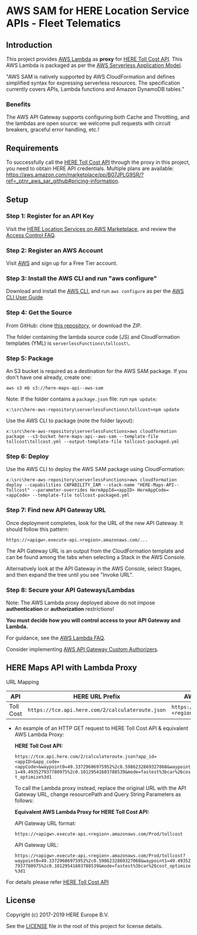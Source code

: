 # AWS SAM for HERE Location Service APIs - Fleet Telematics
## Introduction
This project provides [AWS Lambda](https://aws.amazon.com/lambda/) as __proxy__ for [HERE Toll Cost API](https://developer.here.com/documentation/toll-cost/topics/introduction.html). This AWS Lambda is packaged as per the [AWS Serverless Application Model](https://aws.amazon.com/about-aws/whats-new/2016/11/introducing-the-aws-serverless-application-model/).

"AWS SAM is natively supported by AWS CloudFormation and defines simplified syntax for expressing serverless resources. The specification currently covers APIs, Lambda functions and Amazon DynamoDB tables."

### Benefits

The AWS API Gateway supports configuring both Cache and Throttling, and the lambdas are open source: we welcome pull requests with circuit breakers, graceful error handling, etc.!

## Requirements
To successfully call the [HERE Toll Cost API](https://developer.here.com/documentation/toll-cost/topics/introduction.html) through the proxy in this project, you need to obtain HERE API credentials. Multiple plans are available: https://aws.amazon.com/marketplace/pp/B07JPLG9SR/?ref=_ptnr_aws_sar_github#pricing-information.

## Setup
### Step 1: Register for an API Key

Visit the [HERE Location Services on AWS Marketplace](https://aws.amazon.com/marketplace/pp/B07JPLG9SR/?ref=_ptnr_aws_sar_github), and review the [Access Control FAQ](https://developer.here.com/faqs#access-control).

### Step 2: Register an AWS Account

Visit [AWS](https://aws.amazon.com/free/) and sign up for a Free Tier account.

### Step 3: Install the AWS CLI and run "aws configure"

Download and install the [AWS CLI](https://aws.amazon.com/cli/), and run `aws configure` as per the [AWS CLI User Guide](http://docs.aws.amazon.com/cli/latest/userguide/cli-chap-getting-started.html).

### Step 4: Get the Source

From GitHub: clone [this repository](https://github.com/heremaps/here-aws-sar), or download the ZIP.

The folder containing the lambda source code (JS) and CloudFormation templates (YML) is `serverlessFunctions\tollcost\`.

### Step 5: Package

An S3 bucket is required as a destination for the AWS SAM package. If you don't have one already, create one:

`aws s3 mb s3://here-maps-api--aws-sam`

Note: If the folder contains a `package.json` file: run `npm update`:

`x:\src\here-aws-repository\serverlessFunctions\tollcost>npm update`

Use the AWS CLI to package (note the folder layout):

`x:\src\here-aws-repository\serverlessFunctions>aws cloudformation package --s3-bucket here-maps-api--aws-sam --template-file tollcost\tollcost.yml --output-template-file tollcost-packaged.yml`

### Step 6: Deploy

Use the AWS CLI to deploy the AWS SAM package using CloudFormation:

`x:\src\here-aws-repository\serverlessFunctions>aws cloudformation deploy --capabilities CAPABILITY_IAM --stack-name "HERE-Maps-API--Tollcost" --parameter-overrides HereAppId=<appID> HereAppCode=<appCode> --template-file tollcost-packaged.yml`

### Step 7: Find new API Gateway URL

Once deployment completes, look for the URL of the new API Gateway. It should follow this pattern:

`https://<apigw>.execute-api.<region>.amazonaws.com/...`

The API Gateway URL is an output from the CloudFormation template and can be found among the tabs when selecting a Stack in the AWS Console.

Alternatively look at the API Gateway in the AWS Console, select Stages, and then expand the tree until you see "Invoke URL".

### Step 8: Secure your API Gateways/Lambdas

Note: The AWS Lambda proxy deployed above do not impose **authentication** or **authorization** restrictions!

__You must decide how you will control access to your API Gateway and Lambda.__

For guidance, see the [AWS Lambda FAQ](https://aws.amazon.com/lambda/faqs/#security).

Consider implementing [AWS API Gateway Custom Authorizers](http://docs.aws.amazon.com/apigateway/latest/developerguide/use-custom-authorizer.html).

## HERE Maps API with Lambda Proxy
URL Mapping

|API                  | HERE URL Prefix                                 |  AWS Lambda App URL Prefix |
|-------------------- |-------------------------------------------------|-----------------------------------------------------------|
|Toll Cost            | `https://tce.api.here.com/2/calculateroute.json`|  `https://<apigw>.execute-api.<region>.amazonaws.com/Prod/tollcost` |

* An example of an HTTP GET request to HERE Toll Cost API & equivalent AWS Lambda Proxy:

    __HERE Toll Cost API:__

    `https://tce.api.here.com/2/calculateroute.json?app_id=<appID>&app_code=<appCode>&waypoint0=49.33729606975952%2c0.5986232869327068&waypoint1=49.493527937780975%2c0.10129541603788539&mode=fastest%3bcar%26cost_optimize%3d1`

    To call the Lambda proxy instead, replace the original URL with the API Gateway URL, change resourcePath and Query String Parameters as follows:

    __Equivalent AWS Lambda Proxy for HERE Toll Cost API:__

    API Gateway URL format:

    `https://<apigw>.execute-api.<region>.amazonaws.com/Prod/tollcost`

    API Gateway URL:

    `https://<apigw>.execute-api.<region>.amazonaws.com/Prod/tollcost?waypoint0=49.33729606975952%2c0.5986232869327068&waypoint1=49.493527937780975%2c0.10129541603788539&mode=fastest%3bcar%26cost_optimize%3d1`

For details please refer [HERE Toll Cost API](https://developer.here.com/documentation/toll-cost/topics/introduction.html)

## License

Copyright (c) 2017-2019 HERE Europe B.V.

See the [LICENSE](./LICENSE) file in the root of this project for license details.
